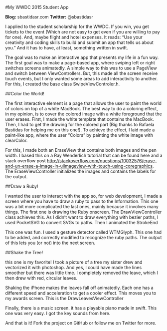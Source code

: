 #My WWDC 2015 Student App

**Blog:** sbastidasr.com **Twitter:** @sbastidasr

I applied to the student scholarship for the WWDC. If you win, you get tickets to the event (Which are not easy to get even if you are willing to pay for one). And, maybe flight and hotel expenses. It reads: “Use your creativity and coding skills to build and submit an app that tells us about you.” And it has to have, at least, something written in swift. 

The goal was to make an interactive app that presents my life in a fun way. The first goal was to make a page-based app, where swiping left or right switches screens animatedly. A simple way to this was to use a PageView and switch between ViewControllers. But, this made all the screen receive touch events, but I only wanted some areas to add interactivity to another. For this, I created the base class SwipeViewControler.h.


##Color the World!

The first interactive element is a page that allows the user to paint the world of colors on top of a white MacBook. The best way to do a coloring effect, in my opinion, is to cover the colored image with a white foreground that the user erases. First, I made the white template that contains the MacBook. Then, I had to get the drawing for the colored part (Big thanks to Rafaela Bastidas for helping me on this one!). To achieve the effect, I laid made a paint-like app, where the user “Colors” by painting the white image with clearColor.

For this, I made both an EraseView that contains both images and the pen width. I based this on a Ray Wenderlich tutorial that can be found here and a stack overflow post http://stackoverflow.com/questions/10032576/erase-and-un-erase-a-image-in-uiimageview-with-touch-using-coregraphics. The EraseViewController initializes the images and contains the labels for the output.


##Draw a Ruby!

I wanted the user to interact with the app so, for web development, I made a screen where you have to draw a ruby to pass to the Information. This one was a bit more complicated the last ones, mainly because it involves many things. The first one is drawing the Ruby onscreen. The DrawViewController class achieves this. As I didn’t want to draw everything with bezier paths, I used PocketSVG to convert SVGs to paths. Then I animated the StrokeEnd

This one was fun. I used a gesture detector called WTMGlyph. This one had to be added, and correctly modified to recognize the ruby paths. The output of this lets you (or not) into the next screen.


##Shake the Tree!

this one is my favorite! I took a picture of a tree my sister drew and vectorized it with photoshop. And yes, I could have made the lines smoother but there was little time. I completely removed the leave, which I then drew with red, circular leaves.

Shaking the iPhone makes the leaves fall off animatedly. Each one has a different speed and acceleration to get a cooler effect. This moves you to my awards screen. This is the DrawLeavesViewController


Finally, there is a music screen. it has a playable piano made in swift. This one was very easy. I got the key sounds from here.



And that is it!  Fork the project on GitHub or follow me on Twitter for more.
